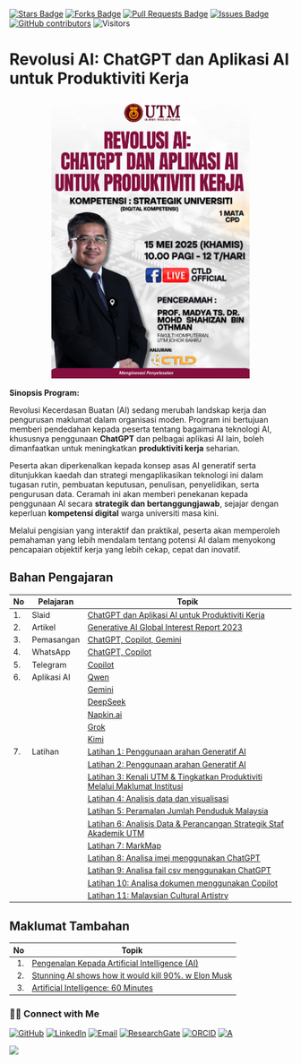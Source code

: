 <a href="https://github.com/drshahizan/short-course/stargazers"><img src="https://img.shields.io/github/stars/drshahizan/short-course" alt="Stars Badge"/></a>
<a href="https://github.com/drshahizan/short-course/network/members"><img src="https://img.shields.io/github/forks/drshahizan/short-course" alt="Forks Badge"/></a>
<a href="https://github.com/drshahizan/short-course/pulls"><img src="https://img.shields.io/github/issues-pr/drshahizan/short-course" alt="Pull Requests Badge"/></a>
<a href="https://github.com/drshahizan/short-course"><img src="https://img.shields.io/github/issues/drshahizan/short-course" alt="Issues Badge"/></a>
<a href="https://github.com/drshahizan/short-course/graphs/contributors"><img alt="GitHub contributors" src="https://img.shields.io/github/contributors/drshahizan/short-course?color=2b9348"></a>
![Visitors](https://api.visitorbadge.io/api/visitors?path=https%3A%2F%2Fgithub.com%2Fdrshahizan%2Fshort-course&labelColor=%23d9e3f0&countColor=%23697689&style=flat)


# Revolusi AI: ChatGPT dan Aplikasi AI untuk Produktiviti Kerja
<p align="center">
 <img src="https://github.com/drshahizan/short-course/blob/main/workshop/25ctld5/images/2505chatgpt.png"  height="500">
 </p>

**Sinopsis Program:**

Revolusi Kecerdasan Buatan (AI) sedang merubah landskap kerja dan pengurusan maklumat dalam organisasi moden. Program ini bertujuan memberi pendedahan kepada peserta tentang bagaimana teknologi AI, khususnya penggunaan **ChatGPT** dan pelbagai aplikasi AI lain, boleh dimanfaatkan untuk meningkatkan **produktiviti kerja** seharian.

Peserta akan diperkenalkan kepada konsep asas AI generatif serta ditunjukkan kaedah dan strategi mengaplikasikan teknologi ini dalam tugasan rutin, pembuatan keputusan, penulisan, penyelidikan, serta pengurusan data. Ceramah ini akan memberi penekanan kepada penggunaan AI secara **strategik dan bertanggungjawab**, sejajar dengan keperluan **kompetensi digital** warga universiti masa kini.

Melalui pengisian yang interaktif dan praktikal, peserta akan memperoleh pemahaman yang lebih mendalam tentang potensi AI dalam menyokong pencapaian objektif kerja yang lebih cekap, cepat dan inovatif.


## Bahan Pengajaran

| No | Pelajaran | Topik |
|--------|---------|---------|
| 1.| Slaid |[ChatGPT dan Aplikasi AI untuk Produktiviti Kerja](https://liveutm-my.sharepoint.com/:b:/g/personal/shahizan_live_utm_my/EcV1RRD5mW9LqYByUmWaoEkBfipQgzDmSsIZgYge2xSXYw?e=Tqnx1q)
| 2.| Artikel |[Generative AI Global Interest Report 2023](https://www.electronicshub.org/generative-ai-global-interest-report-2023/)
| 3. | Pemasangan |[ChatGPT, Copilot, Gemini](./materials/signin.md)|
| 4. | WhatsApp |[ChatGPT, Copilot](./materials/wa-chatgpt.md)|
| 5. | Telegram |[Copilot](./materials/telegram.md)|
| 6. | Aplikasi AI |[Qwen](./materials/qwen.md)|
|  |  |[Gemini](https://gemini.google.com/app)|
|  |  |[DeepSeek](./materials/deepseek.md)|
|  |  |[Napkin.ai](./materials//napkin.md)|
|  |  |[Grok](./materials/grok.md)|
|  |  |[Kimi](./materials/kimi.md)|
|7.  | Latihan | [Latihan 1: Penggunaan arahan Generatif AI](https://github.com/drshahizan/ai-tools/blob/main/materials/untw/fungsi.md)|
|  |  | [Latihan 2: Penggunaan arahan Generatif AI](./materials/latihan2.md)|
|  |  | [Latihan 3: Kenali UTM & Tingkatkan Produktiviti Melalui Maklumat Institusi](./materials/latihan3.md)|
|  |  | [Latihan 4: Analisis data dan visualisasi](./materials/latihan4.md)|
|  |  | [Latihan 5: Peramalan Jumlah Penduduk Malaysia](./materials/latihan5.md)|
|  |  | [Latihan 6: Analisis Data & Perancangan Strategik Staf Akademik UTM](./materials/latihan6.md)|
|  |  | [Latihan 7: MarkMap](https://github.com/drshahizan/ai-tools/blob/main/materials/pimpin/markmap.md)|
|  |  | [Latihan 8: Analisa imej menggunakan ChatGPT](https://github.com/drshahizan/ai-tools/blob/main/materials/untw/dokumen_untw.md)|
|  |  | [Latihan 9: Analisa fail csv menggunakan ChatGPT](https://github.com/drshahizan/ai-tools/blob/main/materials/untw/dokumen_chatgpt.md)|
|  |  | [Latihan 10: Analisa dokumen menggunakan Copilot](https://github.com/drshahizan/ai-tools/blob/main/materials/untw/dokumen_copilot.md)|
|  |  | [Latihan 11: Malaysian Cultural Artistry](https://github.com/drshahizan/Generative-AI-Playground/blob/main/materials/drawing.md) |

## Maklumat Tambahan

| No | Topik |
|--------:|---------|
|1.|[Pengenalan Kepada Artificial Intelligence (AI)](https://youtu.be/kms0WrEbs0Q?si=woVk00RDgFNC5rBd)|
|2.|[Stunning AI shows how it would kill 90%. w Elon Musk](https://youtu.be/J6Mdq3n6kgk?si=4G0k5-WNH55pBMhw)|
|3.|[Artificial Intelligence: 60 Minutes ](https://youtu.be/aZ5EsdnpLMI?si=3aEFdMyTnOWZTuCZ)|


### 🙌🏻 Connect with Me
<p align="left">
    <a href="https://github.com/drshahizan" target="_blank"><img alt="GitHub" src="https://img.shields.io/badge/-@drshahizan-181717?style=flat-square&logo=GitHub&logoColor=white"></a>
    <a href="https://www.linkedin.com/in/drshahizan" target="_blank"><img alt="LinkedIn" src="https://img.shields.io/badge/-drshahizan-blue?style=flat-square&logo=Linkedin&logoColor=white&link=https://www.linkedin.com/in/drshahizan/"></a>
    <a href="mailto:shahizan@utm.my" target="_blank"><img alt="Email" src="https://img.shields.io/badge/-shahizan@utm.my-c14438?style=flat-square&logo=Gmail&logoColor=white&link=mailto:shahizan@utm.my.com"></a>
    <a href="https://www.researchgate.net/profile/Mohd-Othman-28" target="_blank"><img alt="ResearchGate" src="https://img.shields.io/badge/-ResearchGate-00CCBB?style=flat-square&logo=ResearchGate&logoColor=white"></a>
    <a href="https://orcid.org/0000-0003-4261-1873" target="_blank"><img alt="ORCID" src="https://img.shields.io/badge/-ORCID-A6CE39?style=flat-square&logo=ORCID&logoColor=white"></a> 
 <a href="https://visitorbadge.io/status?path=https%3A%2F%2Fgithub.com%2Fdrshahizan" target="_blank"><img alt="A" src="https://api.visitorbadge.io/api/visitors?path=https%3A%2F%2Fgithub.com%2Fdrshahizan&labelColor=%23697689&countColor=%23555555&style=plastic"></a>
 
![](https://hit.yhype.me/github/profile?user_id=81284918)
</p>
